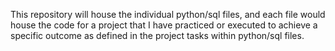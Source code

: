 This repository will house the individual python/sql files, and each file would house the code for a project that I have practiced or executed to achieve a specific outcome as defined in the project tasks within python/sql files.

